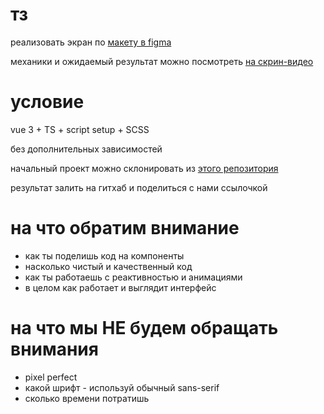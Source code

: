 # тз

реализовать экран по [макету в figma](https://www.figma.com/file/E4DfGaxlPOYWmzmtGY09DN/Untitled?node-id=0%3A1)

механики и ожидаемый результат можно посмотреть [на скрин-видео](https://disk.yandex.ru/i/p91yZjSrhq6elA)

# условие

vue 3 + TS + script setup + SCSS

без дополнительных зависимостей

начальный проект можно склонировать из [этого репозитория](https://github.com/gVguy/test-task)

результат залить на гитхаб и поделиться с нами ссылочкой

# на что обратим внимание

- как ты поделишь код на компоненты
- насколько чистый и качественный код
- как ты работаешь с реактивностью и анимациями
- в целом как работает и выглядит интерфейс

# на что мы НЕ будем обращать внимания

- pixel perfect
- какой шрифт - используй обычный sans-serif
- сколько времени потратишь
